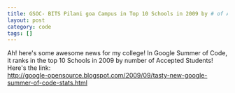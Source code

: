 ```yaml
---
title: GSOC- BITS Pilani goa Campus in Top 10 Schools in 2009 by # of Accepted Students
layout: post
category: code
tags: []
---
```


Ah! here's some awesome news for my college! In Google Summer of Code,
it ranks in the top 10 Schools in 2009 by number of Accepted Students!
Here's the link:\
http://google-opensource.blogspot.com/2009/09/tasty-new-google-summer-of-code-stats.html

